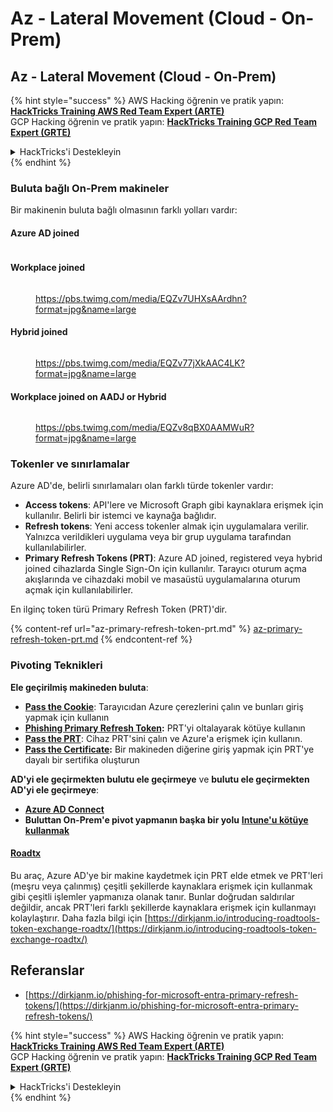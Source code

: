# Az - Lateral Movement (Cloud - On-Prem)

## Az - Lateral Movement (Cloud - On-Prem)

{% hint style="success" %}
AWS Hacking öğrenin ve pratik yapın:<img src="/.gitbook/assets/image.png" alt="" data-size="line">[**HackTricks Training AWS Red Team Expert (ARTE)**](https://training.hacktricks.xyz/courses/arte)<img src="/.gitbook/assets/image.png" alt="" data-size="line">\
GCP Hacking öğrenin ve pratik yapın: <img src="/.gitbook/assets/image (2).png" alt="" data-size="line">[**HackTricks Training GCP Red Team Expert (GRTE)**<img src="/.gitbook/assets/image (2).png" alt="" data-size="line">](https://training.hacktricks.xyz/courses/grte)

<details>

<summary>HackTricks'i Destekleyin</summary>

* [**abonelik planlarını**](https://github.com/sponsors/carlospolop) kontrol edin!
* **💬 [**Discord grubuna**](https://discord.gg/hRep4RUj7f) veya [**telegram grubuna**](https://t.me/peass) katılın ya da bizi **Twitter** 🐦 [**@hacktricks\_live**](https://twitter.com/hacktricks\_live)**'da takip edin.**
* **HackTricks** ve [**HackTricks Cloud**](https://github.com/carlospolop/hacktricks-cloud) github depolarına PR göndererek hacking ipuçlarını paylaşın.

</details>
{% endhint %}

### Buluta bağlı On-Prem makineler

Bir makinenin buluta bağlı olmasının farklı yolları vardır:

#### Azure AD joined

<figure><img src="../../../.gitbook/assets/image (259).png" alt=""><figcaption></figcaption></figure>

#### Workplace joined

<figure><img src="../../../.gitbook/assets/image (222).png" alt=""><figcaption><p><a href="https://pbs.twimg.com/media/EQZv7UHXsAArdhn?format=jpg&#x26;name=large">https://pbs.twimg.com/media/EQZv7UHXsAArdhn?format=jpg&#x26;name=large</a></p></figcaption></figure>

#### Hybrid joined

<figure><img src="../../../.gitbook/assets/image (178).png" alt=""><figcaption><p><a href="https://pbs.twimg.com/media/EQZv77jXkAAC4LK?format=jpg&#x26;name=large">https://pbs.twimg.com/media/EQZv77jXkAAC4LK?format=jpg&#x26;name=large</a></p></figcaption></figure>

#### Workplace joined on AADJ or Hybrid

<figure><img src="../../../.gitbook/assets/image (252).png" alt=""><figcaption><p><a href="https://pbs.twimg.com/media/EQZv8qBX0AAMWuR?format=jpg&#x26;name=large">https://pbs.twimg.com/media/EQZv8qBX0AAMWuR?format=jpg&#x26;name=large</a></p></figcaption></figure>

### Tokenler ve sınırlamalar <a href="#tokens-and-limitations" id="tokens-and-limitations"></a>

Azure AD'de, belirli sınırlamaları olan farklı türde tokenler vardır:

* **Access tokens**: API'lere ve Microsoft Graph gibi kaynaklara erişmek için kullanılır. Belirli bir istemci ve kaynağa bağlıdır.
* **Refresh tokens**: Yeni access tokenler almak için uygulamalara verilir. Yalnızca verildikleri uygulama veya bir grup uygulama tarafından kullanılabilirler.
* **Primary Refresh Tokens (PRT)**: Azure AD joined, registered veya hybrid joined cihazlarda Single Sign-On için kullanılır. Tarayıcı oturum açma akışlarında ve cihazdaki mobil ve masaüstü uygulamalarına oturum açmak için kullanılabilirler.

En ilginç token türü Primary Refresh Token (PRT)'dir.

{% content-ref url="az-primary-refresh-token-prt.md" %}
[az-primary-refresh-token-prt.md](az-primary-refresh-token-prt.md)
{% endcontent-ref %}

### Pivoting Teknikleri

**Ele geçirilmiş makineden buluta**:

* [**Pass the Cookie**](az-pass-the-cookie.md): Tarayıcıdan Azure çerezlerini çalın ve bunları giriş yapmak için kullanın
* [**Phishing Primary Refresh Token**](az-phishing-primary-refresh-token-microsoft-entra.md)**:** PRT'yi oltalayarak kötüye kullanın
* [**Pass the PRT**](pass-the-prt.md): Cihaz PRT'sini çalın ve Azure'a erişmek için kullanın.
* [**Pass the Certificate**](az-pass-the-certificate.md)**:** Bir makineden diğerine giriş yapmak için PRT'ye dayalı bir sertifika oluşturun

**AD'yi ele geçirmekten bulutu ele geçirmeye** ve **bulutu ele geçirmekten AD'yi ele geçirmeye**:

* [**Azure AD Connect**](azure-ad-connect-hybrid-identity/)
* **Buluttan On-Prem'e pivot yapmanın başka bir yolu** [**Intune'u kötüye kullanmak**](../az-services/intune.md)

#### [Roadtx](https://github.com/dirkjanm/ROADtools)

Bu araç, Azure AD'ye bir makine kaydetmek için PRT elde etmek ve PRT'leri (meşru veya çalınmış) çeşitli şekillerde kaynaklara erişmek için kullanmak gibi çeşitli işlemler yapmanıza olanak tanır. Bunlar doğrudan saldırılar değildir, ancak PRT'leri farklı şekillerde kaynaklara erişmek için kullanmayı kolaylaştırır. Daha fazla bilgi için [https://dirkjanm.io/introducing-roadtools-token-exchange-roadtx/](https://dirkjanm.io/introducing-roadtools-token-exchange-roadtx/)

## Referanslar

* [https://dirkjanm.io/phishing-for-microsoft-entra-primary-refresh-tokens/](https://dirkjanm.io/phishing-for-microsoft-entra-primary-refresh-tokens/)

{% hint style="success" %}
AWS Hacking öğrenin ve pratik yapın:<img src="/.gitbook/assets/image.png" alt="" data-size="line">[**HackTricks Training AWS Red Team Expert (ARTE)**](https://training.hacktricks.xyz/courses/arte)<img src="/.gitbook/assets/image.png" alt="" data-size="line">\
GCP Hacking öğrenin ve pratik yapın: <img src="/.gitbook/assets/image (2).png" alt="" data-size="line">[**HackTricks Training GCP Red Team Expert (GRTE)**<img src="/.gitbook/assets/image (2).png" alt="" data-size="line">](https://training.hacktricks.xyz/courses/grte)

<details>

<summary>HackTricks'i Destekleyin</summary>

* [**abonelik planlarını**](https://github.com/sponsors/carlospolop) kontrol edin!
* **💬 [**Discord grubuna**](https://discord.gg/hRep4RUj7f) veya [**telegram grubuna**](https://t.me/peass) katılın ya da bizi **Twitter** 🐦 [**@hacktricks\_live**](https://twitter.com/hacktricks\_live)**'da takip edin.**
* **HackTricks** ve [**HackTricks Cloud**](https://github.com/carlospolop/hacktricks-cloud) github depolarına PR göndererek hacking ipuçlarını paylaşın.

</details>
{% endhint %}

